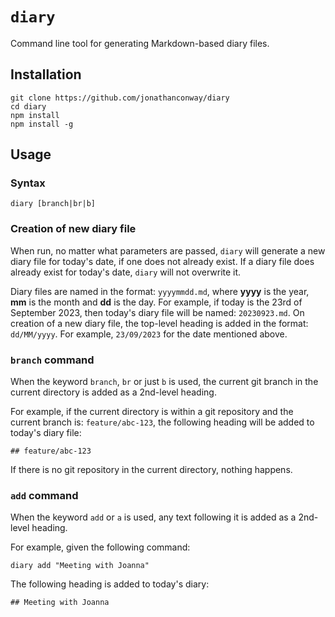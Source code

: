 # `diary`

Command line tool for generating Markdown-based diary files.

## Installation

```
git clone https://github.com/jonathanconway/diary
cd diary
npm install
npm install -g
```

## Usage

### Syntax

```
diary [branch|br|b]
```

### Creation of new diary file

When run, no matter what parameters are passed, `diary` will generate a new diary file for today's date, if one does not already exist. If a diary file does already exist for today's date, `diary` will not overwrite it.

Diary files are named in the format: `yyyymmdd.md`, where **yyyy** is the year, **mm** is the month and **dd** is the day. For example, if today is the 23rd of September 2023, then today's diary file will be named: `20230923.md`. On creation of a new diary file, the top-level heading is added in the format: `dd/MM/yyyy`. For example, `23/09/2023` for the date mentioned above.

### `branch` command

When the keyword `branch`, `br` or just `b` is used, the current git branch in the current directory is added as a 2nd-level heading.

For example, if the current directory is within a git repository and the current branch is: `feature/abc-123`, the following heading will be added to today's diary file:

```
## feature/abc-123
```

If there is no git repository in the current directory, nothing happens.

### `add` command

When the keyword `add` or `a` is used, any text following it is added as a 2nd-level heading.

For example, given the following command:

```
diary add "Meeting with Joanna"
```

The following heading is added to today's diary:

```
## Meeting with Joanna
```
